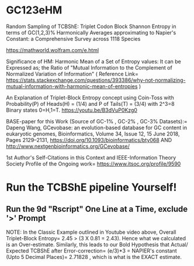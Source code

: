 # GC123eHM
Random Sampling of TCBShE: Triplet Codon Block Shannon Entropy in terms of GC(1,2,3)% Harmonically Averages approximating to Napier's Constant: a Comprehensive Survey across 1118 Species

https://mathworld.wolfram.com/e.html

Significance of HM: Harmonic Mean of a Set of Entropy values: It can be Expressed as; the Ratio of "Mutual Information to the Complement of Normalized Variation of Information" ( Reference Link= https://stats.stackexchange.com/questions/393386/why-not-normalizing-mutual-information-with-harmonic-mean-of-entropies )

An Explanation of Triplet-Block Entropy concept using Coin-Toss with Probability(P) of Heads(H) = (1/4) and P of Tails(T) = (3/4) with 2^3=8 Binary states 0=H,1=T.
https://youtu.be/B3dVuP0Kzg0

BASE-paper for this Work (Source of GC-1% , GC-2% , GC-3% Datasets):= Dapeng Wang, GCevobase: an evolution-based database for GC content in eukaryotic genomes, Bioinformatics, Volume 34, Issue 12, 15 June 2018, Pages 2129–2131, https://doi.org/10.1093/bioinformatics/bty068 AND 
http://www.nextgenbioinformatics.org/GCevobase/

1st Author's Self-Citations in this Context and IEEE-Information Theory Society Profile of the Ongoing work= https://www.itsoc.org/profile/9590

# Run the TCBShE pipeline Yourself!
## Run the 9d "Rscript" One Line at a Time, exclude '>' Prompt
NOTE: In the Classic Example outlined in Youtube video above, Overall Triplet-Block Entropy= 2.45 > (3 X 0.81 = 2.43). Hence what we calculated is an Over-estimate.
Similarly, this leads to our Bold Hypothesis that Actual/ Expected TCBShE after Error-correction= 
(e/3)*3 = NAPIER's constant (Upto 5 Decimal Places)= 2.71828 , which is what is the EXACT estimate.

